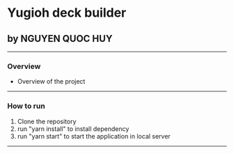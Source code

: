 # Yugioh deck builder

## by NGUYEN QUOC HUY

---

### Overview
+ Overview of the project

---

### How to run
1. Clone the repository
2. run "yarn install" to install dependency
3. run "yarn start" to start the application in local server

---
